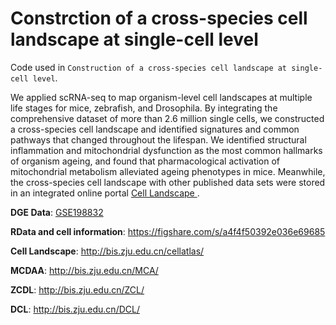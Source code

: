 # Constrction of a cross-species cell landscape at single-cell level

Code used in `Construction of a cross-species cell landscape at single-cell level`.

We applied scRNA-seq to map organism-level cell landscapes at multiple life stages for mice, zebrafish, and Drosophila. By integrating the comprehensive dataset of more than 2.6 million single cells, we constructed a cross-species cell landscape and identified signatures and common pathways that changed throughout the lifespan. We identified structural inflammation and mitochondrial dysfunction as the most common hallmarks of organism ageing, and found that pharmacological activation of mitochondrial metabolism alleviated ageing phenotypes in mice. Meanwhile, the cross-species cell landscape with other published data sets were stored in an integrated online portal [ Cell Landscape ](http://bis.zju.edu.cn/cellatlas/). 

**DGE Data**: [ GSE198832 ](https://www.ncbi.nlm.nih.gov/geo/query/acc.cgi?acc=GSE198832)

**RData and cell information**: https://figshare.com/s/a4f4f50392e036e69685

**Cell Landscape**: http://bis.zju.edu.cn/cellatlas/

**MCDAA**: http://bis.zju.edu.cn/MCA/

**ZCDL**: http://bis.zju.edu.cn/ZCL/

**DCL**: http://bis.zju.edu.cn/DCL/
